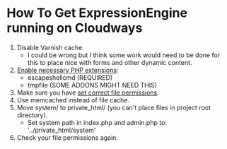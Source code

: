# How To Get ExpressionEngine running on Cloudways

1. Disable Varnish cache.
   - I could be wrong but I think some work would need to be done for this to place nice with forms and other dynamic content.
2. [Enable necessary PHP extensions](https://support.cloudways.com/en/articles/7891624-how-to-enable-php-functions):
   - escapeshellcmd (REQUIRED)
   - tmpfile (SOME ADDONS MIGHT NEED THIS)
3. Make sure you have [set correct file permissions](https://docs.expressionengine.com/latest/installation/installation.html#3-set-file-permissions).
4. Use memcached instead of file cache.
5. Move system/ to private_html/ (you can't place files in project root directory).
   - Set system path in index.php and admin.php to: '../private_html/system'
6. Check your file permissions again.
